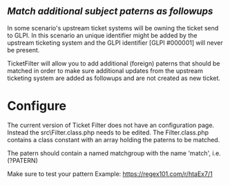 ## _Match additional subject paterns as followups_

In some scenario's upstream ticket systems will be owning the ticket send to GLPI. In this scenario an unique identifier might be added by the upstream ticketing system and the GLPI identifier [GLPI #000001] will never be present.

TicketFilter will allow you to add additional (foreign) paterns that should be matched in order to make sure additional updates from the upstream ticketing system are added as followups and are not created as new ticket.

# Configure
The current version of Ticket Filter does not have an configuration page. Instead the src\Filter.class.php needs to be edited. The Filter.class.php contains a class constant with an array holding the paterns to be matched. 

The patern should contain a named matchgroup with the name 'match', i.e. (?<match>PATERN)

Make sure to test your pattern 
Example: https://regex101.com/r/htaEx7/1